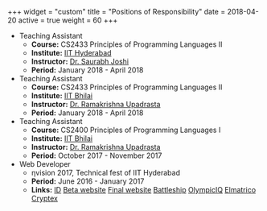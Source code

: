 +++
widget = "custom"
title = "Positions of Responsibility"
date = 2018-04-20
active = true
weight = 60
+++

* Teaching Assistant
  * **Course:** CS2433 Principles of Programming Languages II
  * **Institute:** [IIT Hyderabad](https://iith.ac.in)
  * **Instructor:** [Dr. Saurabh Joshi](https://www.iith.ac.in/~sbjoshi/)
  * **Period:** January 2018 - April 2018
* Teaching Assistant
  * **Course:** CS2433 Principles of Programming Languages II
  * **Institute:** [IIT Bhilai](https://iitbhilai.ac.in)
  * **Instructor:** [Dr. Ramakrishna Upadrasta](https://www.iith.ac.in/~ramakrishna/)
  * **Period:** January 2018 - April 2018
* Teaching Assistant
  * **Course:** CS2400 Principles of Programming Languages I
  * **Institute:** [IIT Bhilai](https://iitbhilai.ac.in)
  * **Instructor:** [Dr. Ramakrishna Upadrasta](https://www.iith.ac.in/~ramakrishna/)
  * **Period:** October 2017 - November 2017
* Web Developer
  * &eta;vision 2017, Technical fest of IIT Hyderabad
  * **Period:** June 2016 - January 2017
  * **Links:**
    [ID](https://github.com/nvision-2017/id)
    [Beta website](https://github.com/nvision-2017/Beta)
    [Final website](https://github.com/nvision-2017/Final)
    [Battleship](https://github.com/nvision-2017/Battleship)
    [OlympicIQ](https://github.com/nvision-2017/OlympicIQ)
    [Elmatrico](https://github.com/nvision-2017/elmatrico)
    [Cryptex](https://github.com/nvision-2017/cryptex)

